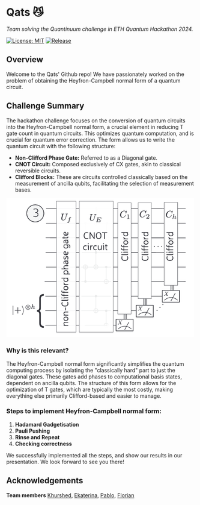 # Qats 😼
_Team solving the Quantinuum challenge in ETH Quantum Hackathon 2024._
 
[![License: MIT](https://img.shields.io/badge/License-MIT-yellow.svg)](https://opensource.org/licenses/MIT)
[![Release](https://img.shields.io/github/release/qrodenas/qats.svg?style=popout-square)](https://github.com/qrodenas/qats/releases)

## Overview
Welcome to the Qats' Github repo! We have passionately worked on the problem of obtaining the Heyfron-Campbell normal form of a quantum circuit. 

## Challenge Summary
The hackathon challenge focuses on the conversion of quantum circuits into the Heyfron-Campbell normal form, a crucial element in reducing T gate count in quantum circuits. This optimizes quantum computation, and is crucial for quantum error correction. The form allows us to write the quantum circuit with the following structure:

- **Non-Clifford Phase Gate:** Referred to as a Diagonal gate.
- **CNOT Circuit:** Composed exclusively of CX gates, akin to classical reversible circuits.
- **Clifford Blocks:** These are circuits controlled classically based on the measurement of ancilla qubits, facilitating the selection of measurement bases.

<img src="images/heyfron-campbell.png" alt="Heyfron-Campbell Normal Form Diagram" title="Diagram of Heyfron-Campbell Normal Form" width="500"/>

### Why is this relevant?
The Heyfron-Campbell normal form significantly simplifies the quantum computing process by isolating the "classically hard" part to just the diagonal gates. These gates add phases to computational basis states, dependent on ancilla qubits. The structure of this form allows for the optimization of T gates, which are typically the most costly, making everything else primarily Clifford-based and easier to manage.

### Steps to implement Heyfron-Campbell normal form:
1. **Hadamard Gadgetisation**
2. **Pauli Pushing**
3. **Rinse and Repeat**
4. **Checking correctness**


We successfully implemented all the steps, and show our results in our presentation. We look forward to see you there!





## Acknowledgements

**Team members**
[Khurshed](https://github.com/GlazeDonuts), 
[Ekaterina](https://github.com/eparu), [Pablo](https://github.com/qrodenas), [Florian](https://github.com/floriancttr)



